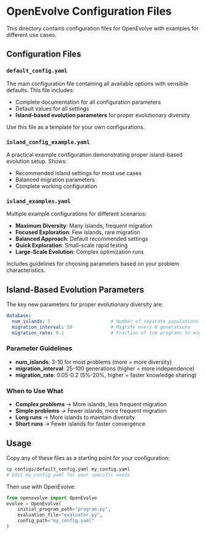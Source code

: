 # OpenEvolve Configuration Files

This directory contains configuration files for OpenEvolve with examples for different use cases.

## Configuration Files

### `default_config.yaml`
The main configuration file containing all available options with sensible defaults. This file includes:
- Complete documentation for all configuration parameters
- Default values for all settings
- **Island-based evolution parameters** for proper evolutionary diversity

Use this file as a template for your own configurations.

### `island_config_example.yaml`
A practical example configuration demonstrating proper island-based evolution setup. Shows:
- Recommended island settings for most use cases
- Balanced migration parameters
- Complete working configuration

### `island_examples.yaml`
Multiple example configurations for different scenarios:
- **Maximum Diversity**: Many islands, frequent migration
- **Focused Exploration**: Few islands, rare migration  
- **Balanced Approach**: Default recommended settings
- **Quick Exploration**: Small-scale rapid testing
- **Large-Scale Evolution**: Complex optimization runs

Includes guidelines for choosing parameters based on your problem characteristics.

## Island-Based Evolution Parameters

The key new parameters for proper evolutionary diversity are:

```yaml
database:
  num_islands: 5                      # Number of separate populations
  migration_interval: 50              # Migrate every N generations  
  migration_rate: 0.1                 # Fraction of top programs to migrate
```

### Parameter Guidelines

- **num_islands**: 3-10 for most problems (more = more diversity)
- **migration_interval**: 25-100 generations (higher = more independence)
- **migration_rate**: 0.05-0.2 (5%-20%, higher = faster knowledge sharing)

### When to Use What

- **Complex problems** → More islands, less frequent migration
- **Simple problems** → Fewer islands, more frequent migration
- **Long runs** → More islands to maintain diversity
- **Short runs** → Fewer islands for faster convergence

## Usage

Copy any of these files as a starting point for your configuration:

```bash
cp configs/default_config.yaml my_config.yaml
# Edit my_config.yaml for your specific needs
```

Then use with OpenEvolve:

```python
from openevolve import OpenEvolve
evolve = OpenEvolve(
    initial_program_path="program.py",
    evaluation_file="evaluator.py", 
    config_path="my_config.yaml"
)
```
